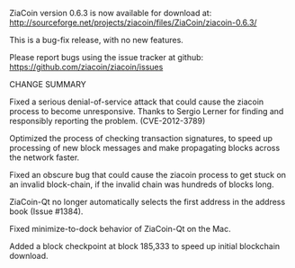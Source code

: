 ZiaCoin version 0.6.3 is now available for download at:
  http://sourceforge.net/projects/ziacoin/files/ZiaCoin/ziacoin-0.6.3/

This is a bug-fix release, with no new features.

Please report bugs using the issue tracker at github:
  https://github.com/ziacoin/ziacoin/issues

CHANGE SUMMARY

Fixed a serious denial-of-service attack that could cause the
ziacoin process to become unresponsive. Thanks to Sergio Lerner
for finding and responsibly reporting the problem. (CVE-2012-3789)

Optimized the process of checking transaction signatures, to
speed up processing of new block messages and make propagating
blocks across the network faster.

Fixed an obscure bug that could cause the ziacoin process to get
stuck on an invalid block-chain, if the invalid chain was
hundreds of blocks long.

ZiaCoin-Qt no longer automatically selects the first address
in the address book (Issue #1384).

Fixed minimize-to-dock behavior of ZiaCoin-Qt on the Mac.

Added a block checkpoint at block 185,333 to speed up initial
blockchain download.
